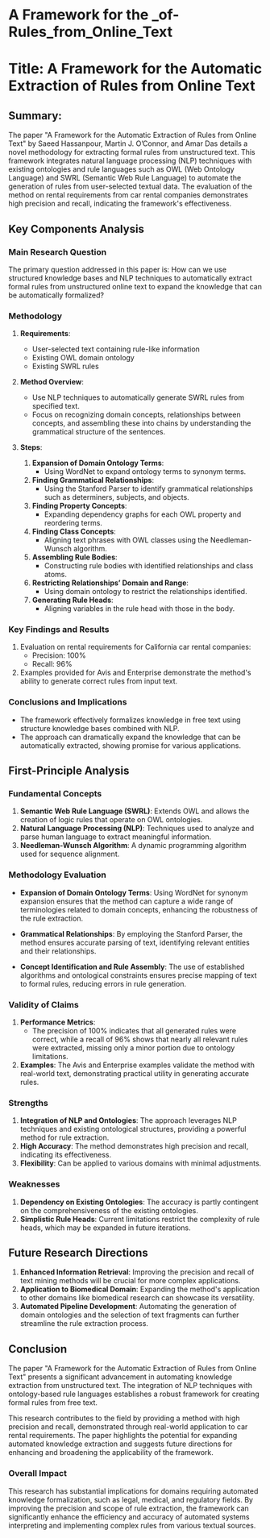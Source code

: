 # A Framework for the _of-Rules_from_Online_Text

# Title: A Framework for the Automatic Extraction of Rules from Online Text

## Summary:
The paper "A Framework for the Automatic Extraction of Rules from Online Text" by Saeed Hassanpour, Martin J. O’Connor, and Amar Das details a novel methodology for extracting formal rules from unstructured text. This framework integrates natural language processing (NLP) techniques with existing ontologies and rule languages such as OWL (Web Ontology Language) and SWRL (Semantic Web Rule Language) to automate the generation of rules from user-selected textual data. The evaluation of the method on rental requirements from car rental companies demonstrates high precision and recall, indicating the framework's effectiveness.

## Key Components Analysis

### Main Research Question

The primary question addressed in this paper is: How can we use structured knowledge bases and NLP techniques to automatically extract formal rules from unstructured online text to expand the knowledge that can be automatically formalized?

### Methodology

1. **Requirements**:
   - User-selected text containing rule-like information
   - Existing OWL domain ontology
   - Existing SWRL rules

2. **Method Overview**:
   - Use NLP techniques to automatically generate SWRL rules from specified text.
   - Focus on recognizing domain concepts, relationships between concepts, and assembling these into chains by understanding the grammatical structure of the sentences.

3. **Steps**:
   1. **Expansion of Domain Ontology Terms**:
      - Using WordNet to expand ontology terms to synonym terms.
   2. **Finding Grammatical Relationships**:
      - Using the Stanford Parser to identify grammatical relationships such as determiners, subjects, and objects.
   3. **Finding Property Concepts**:
      - Expanding dependency graphs for each OWL property and reordering terms.
   4. **Finding Class Concepts**:
      - Aligning text phrases with OWL classes using the Needleman-Wunsch algorithm.
   5. **Assembling Rule Bodies**:
      - Constructing rule bodies with identified relationships and class atoms.
   6. **Restricting Relationships’ Domain and Range**:
      - Using domain ontology to restrict the relationships identified.
   7. **Generating Rule Heads**:
      - Aligning variables in the rule head with those in the body.

### Key Findings and Results

1. Evaluation on rental requirements for California car rental companies:
   - Precision: 100%
   - Recall: 96%
2. Examples provided for Avis and Enterprise demonstrate the method's ability to generate correct rules from input text.

### Conclusions and Implications

- The framework effectively formalizes knowledge in free text using structure knowledge bases combined with NLP.
- The approach can dramatically expand the knowledge that can be automatically extracted, showing promise for various applications.

## First-Principle Analysis

### Fundamental Concepts

1. **Semantic Web Rule Language (SWRL)**: Extends OWL and allows the creation of logic rules that operate on OWL ontologies.
2. **Natural Language Processing (NLP)**: Techniques used to analyze and parse human language to extract meaningful information.
3. **Needleman-Wunsch Algorithm**: A dynamic programming algorithm used for sequence alignment.

### Methodology Evaluation

- **Expansion of Domain Ontology Terms**: Using WordNet for synonym expansion ensures that the method can capture a wide range of terminologies related to domain concepts, enhancing the robustness of the rule extraction.

- **Grammatical Relationships**: By employing the Stanford Parser, the method ensures accurate parsing of text, identifying relevant entities and their relationships.

- **Concept Identification and Rule Assembly**: The use of established algorithms and ontological constraints ensures precise mapping of text to formal rules, reducing errors in rule generation.

### Validity of Claims

1. **Performance Metrics**: 
   - The precision of 100% indicates that all generated rules were correct, while a recall of 96% shows that nearly all relevant rules were extracted, missing only a minor portion due to ontology limitations.
2. **Examples**: The Avis and Enterprise examples validate the method with real-world text, demonstrating practical utility in generating accurate rules.

### Strengths

1. **Integration of NLP and Ontologies**: The approach leverages NLP techniques and existing ontological structures, providing a powerful method for rule extraction.
2. **High Accuracy**: The method demonstrates high precision and recall, indicating its effectiveness.
3. **Flexibility**: Can be applied to various domains with minimal adjustments.

### Weaknesses

1. **Dependency on Existing Ontologies**: The accuracy is partly contingent on the comprehensiveness of the existing ontologies.
2. **Simplistic Rule Heads**: Current limitations restrict the complexity of rule heads, which may be expanded in future iterations.

## Future Research Directions

1. **Enhanced Information Retrieval**: Improving the precision and recall of text mining methods will be crucial for more complex applications.
2. **Application to Biomedical Domain**: Expanding the method's application to other domains like biomedical research can showcase its versatility.
3. **Automated Pipeline Development**: Automating the generation of domain ontologies and the selection of text fragments can further streamline the rule extraction process.

## Conclusion

The paper "A Framework for the Automatic Extraction of Rules from Online Text" presents a significant advancement in automating knowledge extraction from unstructured text. The integration of NLP techniques with ontology-based rule languages establishes a robust framework for creating formal rules from free text.

This research contributes to the field by providing a method with high precision and recall, demonstrated through real-world application to car rental requirements. The paper highlights the potential for expanding automated knowledge extraction and suggests future directions for enhancing and broadening the applicability of the framework.

### Overall Impact

This research has substantial implications for domains requiring automated knowledge formalization, such as legal, medical, and regulatory fields. By improving the precision and scope of rule extraction, the framework can significantly enhance the efficiency and accuracy of automated systems interpreting and implementing complex rules from various textual sources.